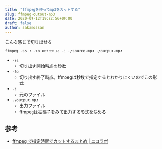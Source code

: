```yaml
---
title: "ffmpegを使ってmp3をカットする"
slug: ffmpeg-cutout-mp3
date: 2020-09-12T19:22:56+09:00
draft: false
author: sakamossan
---
```


こんな感じで切り出せる

```
ffmpeg -ss 7 -to 00:00:12 -i ./source.mp3 ./output.mp3
```

- `-ss`
    - 切り出す開始時点の秒数
- `-to`
    - 切り出す終了時点。ffmpegは秒数で指定するとわかりにくいのでこの形式
- `-i`
    - 元のファイル
- `./output.mp3`
    - 出力ファイル
    - ffmpegは拡張子をみて出力する形式を決める


## 参考

- [ffmpeg で指定時間でカットするまとめ | ニコラボ](https://nico-lab.net/cutting_ffmpeg/)
